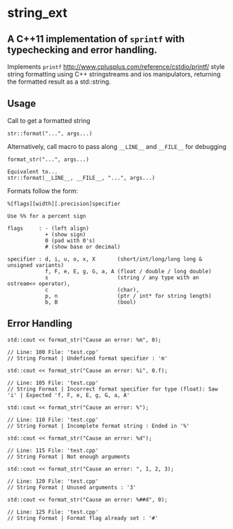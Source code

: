 # string_ext
## A C++11 implementation of `sprintf` with typechecking and error handling.

Implements `printf` http://www.cplusplus.com/reference/cstdio/printf/ style string formatting using C++ stringstreams and ios manipulators, returning the formatted result as a std::string. 

## Usage

Call to get a formatted string 
	
	str::format("...", args...)
	
Alternatively, call macro to pass along `__LINE__` and `__FILE__` for debugging
	
	format_str("...", args...)

	Equivalent to...
	str::format(__LINE__, __FILE__, "...", args...)

Formats follow the form:
	
	%[flags][width][.precision]specifier 

	Use %% for a percent sign

	flags	  : - (left align)
				+ (show sign)
				0 (pad with 0's)
				# (show base or decimal) 

	specifier : d, i, u, o, x, X       (short/int/long/long long & unsigned variants)
				f, F, e, E, g, G, a, A (float / double / long double)
				s                      (string / any type with an ostream<< operator), 
				c                      (char), 
				p, n                   (ptr / int* for string length)
	            b, B                   (bool)

## Error Handling

	std::cout << format_str("Cause an error: %m", 0);

	// Line: 100 File: 'test.cpp'
	// String Format | Undefined format specifier : 'm'

	std::cout << format_str("Cause an error: %i", 0.f);

	// Line: 105 File: 'test.cpp'
	// String Format | Incorrect format specifier for type (float): Saw 'i' | Expected 'f, F, e, E, g, G, a, A'
	
	std::cout << format_str("Cause an error: %");

	// Line: 110 File: 'test.cpp'
	// String Format | Incomplete format string : Ended in '%'

	std::cout << format_str("Cause an error: %d");

	// Line: 115 File: 'test.cpp'
	// String Format | Not enough arguments
	
	std::cout << format_str("Cause an error: ", 1, 2, 3);

	// Line: 120 File: 'test.cpp'
	// String Format | Unused arguments : '3'

	std::cout << format_str("Cause an error: %##d", 0);

	// Line: 125 File: 'test.cpp'
	// String Format | Format flag already set : '#'
